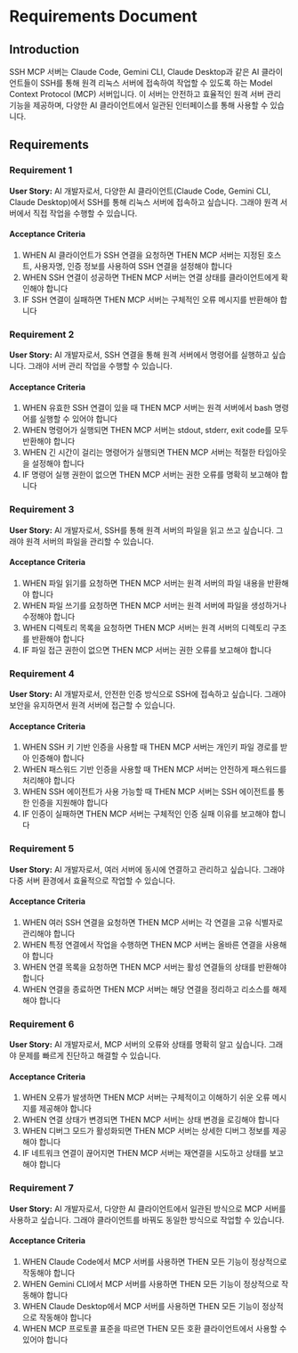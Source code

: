 # Requirements Document

## Introduction

SSH MCP 서버는 Claude Code, Gemini CLI, Claude Desktop과 같은 AI 클라이언트들이 SSH를 통해 원격 리눅스 서버에 접속하여 작업할 수 있도록 하는 Model Context Protocol (MCP) 서버입니다. 이 서버는 안전하고 효율적인 원격 서버 관리 기능을 제공하며, 다양한 AI 클라이언트에서 일관된 인터페이스를 통해 사용할 수 있습니다.

## Requirements

### Requirement 1

**User Story:** AI 개발자로서, 다양한 AI 클라이언트(Claude Code, Gemini CLI, Claude Desktop)에서 SSH를 통해 리눅스 서버에 접속하고 싶습니다. 그래야 원격 서버에서 직접 작업을 수행할 수 있습니다.

#### Acceptance Criteria

1. WHEN AI 클라이언트가 SSH 연결을 요청하면 THEN MCP 서버는 지정된 호스트, 사용자명, 인증 정보를 사용하여 SSH 연결을 설정해야 합니다
2. WHEN SSH 연결이 성공하면 THEN MCP 서버는 연결 상태를 클라이언트에게 확인해야 합니다
3. IF SSH 연결이 실패하면 THEN MCP 서버는 구체적인 오류 메시지를 반환해야 합니다

### Requirement 2

**User Story:** AI 개발자로서, SSH 연결을 통해 원격 서버에서 명령어를 실행하고 싶습니다. 그래야 서버 관리 작업을 수행할 수 있습니다.

#### Acceptance Criteria

1. WHEN 유효한 SSH 연결이 있을 때 THEN MCP 서버는 원격 서버에서 bash 명령어를 실행할 수 있어야 합니다
2. WHEN 명령어가 실행되면 THEN MCP 서버는 stdout, stderr, exit code를 모두 반환해야 합니다
3. WHEN 긴 시간이 걸리는 명령어가 실행되면 THEN MCP 서버는 적절한 타임아웃을 설정해야 합니다
4. IF 명령어 실행 권한이 없으면 THEN MCP 서버는 권한 오류를 명확히 보고해야 합니다

### Requirement 3

**User Story:** AI 개발자로서, SSH를 통해 원격 서버의 파일을 읽고 쓰고 싶습니다. 그래야 원격 서버의 파일을 관리할 수 있습니다.

#### Acceptance Criteria

1. WHEN 파일 읽기를 요청하면 THEN MCP 서버는 원격 서버의 파일 내용을 반환해야 합니다
2. WHEN 파일 쓰기를 요청하면 THEN MCP 서버는 원격 서버에 파일을 생성하거나 수정해야 합니다
3. WHEN 디렉토리 목록을 요청하면 THEN MCP 서버는 원격 서버의 디렉토리 구조를 반환해야 합니다
4. IF 파일 접근 권한이 없으면 THEN MCP 서버는 권한 오류를 보고해야 합니다

### Requirement 4

**User Story:** AI 개발자로서, 안전한 인증 방식으로 SSH에 접속하고 싶습니다. 그래야 보안을 유지하면서 원격 서버에 접근할 수 있습니다.

#### Acceptance Criteria

1. WHEN SSH 키 기반 인증을 사용할 때 THEN MCP 서버는 개인키 파일 경로를 받아 인증해야 합니다
2. WHEN 패스워드 기반 인증을 사용할 때 THEN MCP 서버는 안전하게 패스워드를 처리해야 합니다
3. WHEN SSH 에이전트가 사용 가능할 때 THEN MCP 서버는 SSH 에이전트를 통한 인증을 지원해야 합니다
4. IF 인증이 실패하면 THEN MCP 서버는 구체적인 인증 실패 이유를 보고해야 합니다

### Requirement 5

**User Story:** AI 개발자로서, 여러 서버에 동시에 연결하고 관리하고 싶습니다. 그래야 다중 서버 환경에서 효율적으로 작업할 수 있습니다.

#### Acceptance Criteria

1. WHEN 여러 SSH 연결을 요청하면 THEN MCP 서버는 각 연결을 고유 식별자로 관리해야 합니다
2. WHEN 특정 연결에서 작업을 수행하면 THEN MCP 서버는 올바른 연결을 사용해야 합니다
3. WHEN 연결 목록을 요청하면 THEN MCP 서버는 활성 연결들의 상태를 반환해야 합니다
4. WHEN 연결을 종료하면 THEN MCP 서버는 해당 연결을 정리하고 리소스를 해제해야 합니다

### Requirement 6

**User Story:** AI 개발자로서, MCP 서버의 오류와 상태를 명확히 알고 싶습니다. 그래야 문제를 빠르게 진단하고 해결할 수 있습니다.

#### Acceptance Criteria

1. WHEN 오류가 발생하면 THEN MCP 서버는 구체적이고 이해하기 쉬운 오류 메시지를 제공해야 합니다
2. WHEN 연결 상태가 변경되면 THEN MCP 서버는 상태 변경을 로깅해야 합니다
3. WHEN 디버그 모드가 활성화되면 THEN MCP 서버는 상세한 디버그 정보를 제공해야 합니다
4. IF 네트워크 연결이 끊어지면 THEN MCP 서버는 재연결을 시도하고 상태를 보고해야 합니다

### Requirement 7

**User Story:** AI 개발자로서, 다양한 AI 클라이언트에서 일관된 방식으로 MCP 서버를 사용하고 싶습니다. 그래야 클라이언트를 바꿔도 동일한 방식으로 작업할 수 있습니다.

#### Acceptance Criteria

1. WHEN Claude Code에서 MCP 서버를 사용하면 THEN 모든 기능이 정상적으로 작동해야 합니다
2. WHEN Gemini CLI에서 MCP 서버를 사용하면 THEN 모든 기능이 정상적으로 작동해야 합니다
3. WHEN Claude Desktop에서 MCP 서버를 사용하면 THEN 모든 기능이 정상적으로 작동해야 합니다
4. WHEN MCP 프로토콜 표준을 따르면 THEN 모든 호환 클라이언트에서 사용할 수 있어야 합니다